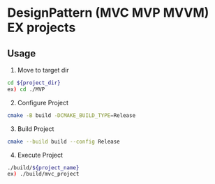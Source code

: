 # DesignPattern (MVC MVP MVVM) EX projects

## Usage
1. Move to target dir
```bash
cd ${project_dir}
ex) cd ./MVP
```
2. Configure Project
```bash
cmake -B build -DCMAKE_BUILD_TYPE=Release
```
3. Build Project
```bash
cmake --build build --config Release
```
4. Execute Project
```bash
./build/${project_name}
ex) ./build/mvc_project
```